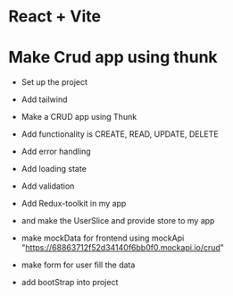 # React + Vite

# Make Crud app using thunk

- Set up the project
- Add tailwind
- Make a CRUD app using Thunk
- Add functionality is CREATE, READ, UPDATE, DELETE
- Add error handling
- Add loading state
- Add validation

- Add Redux-toolkit in my app
- and make the UserSlice and provide store to my app

- make mockData for frontend using mockApi "https://68863712f52d34140f6bb0f0.mockapi.io/crud"

- make form for user fill the data

- add bootStrap into project
